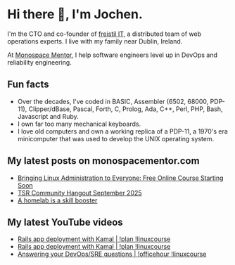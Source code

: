 # Hi there 👋, I'm Jochen.

I'm the CTO and co-founder of [freistil IT](https://www.freistil.it), a distributed team of web operations experts. I live with my family near Dublin, Ireland.

At [Monospace Mentor](https://monospacementor.com), I help software engineers level up in DevOps and reliability engineering.

## Fun facts

- Over the decades, I've coded in BASIC, Assembler (6502, 68000, PDP-11), Clipper/dBase, Pascal, Forth, C, Prolog, Ada, C++, Perl, PHP, Bash, Javascript and Ruby.
- I own far too many mechanical keyboards.
- I love old computers and own a working replica of a PDP-11, a 1970's era minicomputer that was used to develop the UNIX operating system.

## My latest posts on monospacementor.com

<!-- MONOSPACE:START -->
- [Bringing Linux Administration to Everyone: Free Online Course Starting Soon](https://monospacementor.com/2025/09/free-linux-sysadmin-course/)
- [TSR Community Hangout September 2025](https://monospacementor.com/2025/09/tsr-community-hangout-september-2025/)
- [A homelab is a skill booster](https://monospacementor.com/2025/08/a-homelab-is-a-skill-booster/)
<!-- MONOSPACE:END -->

## My latest YouTube videos

<!-- YOUTUBE:START -->
- [Rails app deployment with Kamal | !plan !linuxcourse](https://www.youtube.com/watch?v=_o0AQvTLX4E)
- [Rails app deployment with Kamal | !plan !linuxcourse](https://www.youtube.com/watch?v=oz6WtKwoipM)
- [Answering your DevOps/SRE questions | !officehour !linuxcourse](https://www.youtube.com/watch?v=NdPd1cD17fg)
<!-- YOUTUBE:END -->
